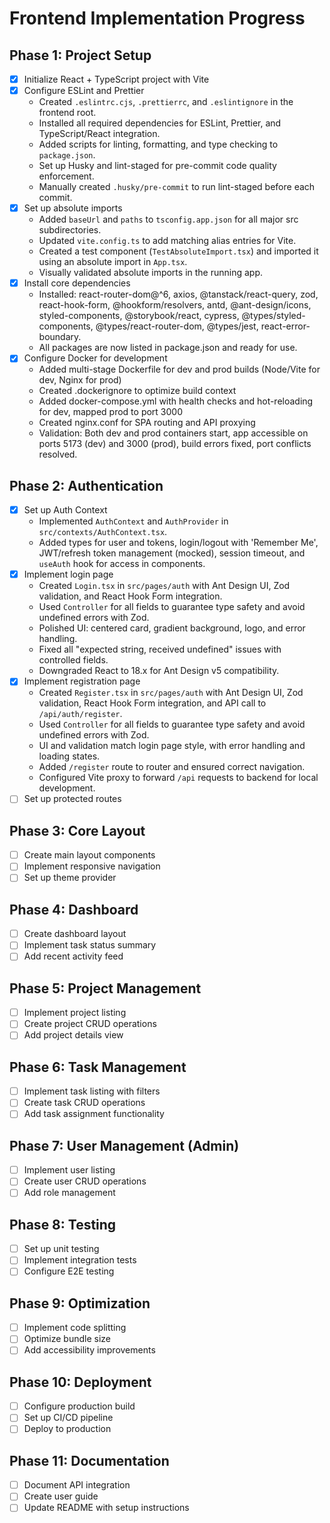 # Frontend Implementation Progress

## Phase 1: Project Setup
- [x] Initialize React + TypeScript project with Vite
- [x] Configure ESLint and Prettier
  - Created `.eslintrc.cjs`, `.prettierrc`, and `.eslintignore` in the frontend root.
  - Installed all required dependencies for ESLint, Prettier, and TypeScript/React integration.
  - Added scripts for linting, formatting, and type checking to `package.json`.
  - Set up Husky and lint-staged for pre-commit code quality enforcement.
  - Manually created `.husky/pre-commit` to run lint-staged before each commit.
- [x] Set up absolute imports
  - Added `baseUrl` and `paths` to `tsconfig.app.json` for all major src subdirectories.
  - Updated `vite.config.ts` to add matching alias entries for Vite.
  - Created a test component (`TestAbsoluteImport.tsx`) and imported it using an absolute import in `App.tsx`.
  - Visually validated absolute imports in the running app.
- [x] Install core dependencies
  - Installed: react-router-dom@^6, axios, @tanstack/react-query, zod, react-hook-form, @hookform/resolvers, antd, @ant-design/icons, styled-components, @storybook/react, cypress, @types/styled-components, @types/react-router-dom, @types/jest, react-error-boundary.
  - All packages are now listed in package.json and ready for use.
- [x] Configure Docker for development
  - Added multi-stage Dockerfile for dev and prod builds (Node/Vite for dev, Nginx for prod)
  - Created .dockerignore to optimize build context
  - Added docker-compose.yml with health checks and hot-reloading for dev, mapped prod to port 3000
  - Created nginx.conf for SPA routing and API proxying
  - Validation: Both dev and prod containers start, app accessible on ports 5173 (dev) and 3000 (prod), build errors fixed, port conflicts resolved.

## Phase 2: Authentication
- [x] Set up Auth Context
  - Implemented `AuthContext` and `AuthProvider` in `src/contexts/AuthContext.tsx`.
  - Added types for user and tokens, login/logout with 'Remember Me', JWT/refresh token management (mocked), session timeout, and `useAuth` hook for access in components.
- [x] Implement login page
  - Created `Login.tsx` in `src/pages/auth` with Ant Design UI, Zod validation, and React Hook Form integration.
  - Used `Controller` for all fields to guarantee type safety and avoid undefined errors with Zod.
  - Polished UI: centered card, gradient background, logo, and error handling.
  - Fixed all "expected string, received undefined" issues with controlled fields.
  - Downgraded React to 18.x for Ant Design v5 compatibility.
- [x] Implement registration page
  - Created `Register.tsx` in `src/pages/auth` with Ant Design UI, Zod validation, React Hook Form integration, and API call to `/api/auth/register`.
  - Used `Controller` for all fields to guarantee type safety and avoid undefined errors with Zod.
  - UI and validation match login page style, with error handling and loading states.
  - Added `/register` route to router and ensured correct navigation.
  - Configured Vite proxy to forward `/api` requests to backend for local development.
- [ ] Set up protected routes

## Phase 3: Core Layout
- [ ] Create main layout components
- [ ] Implement responsive navigation
- [ ] Set up theme provider

## Phase 4: Dashboard
- [ ] Create dashboard layout
- [ ] Implement task status summary
- [ ] Add recent activity feed

## Phase 5: Project Management
- [ ] Implement project listing
- [ ] Create project CRUD operations
- [ ] Add project details view

## Phase 6: Task Management
- [ ] Implement task listing with filters
- [ ] Create task CRUD operations
- [ ] Add task assignment functionality

## Phase 7: User Management (Admin)
- [ ] Implement user listing
- [ ] Create user CRUD operations
- [ ] Add role management

## Phase 8: Testing
- [ ] Set up unit testing
- [ ] Implement integration tests
- [ ] Configure E2E testing

## Phase 9: Optimization
- [ ] Implement code splitting
- [ ] Optimize bundle size
- [ ] Add accessibility improvements

## Phase 10: Deployment
- [ ] Configure production build
- [ ] Set up CI/CD pipeline
- [ ] Deploy to production

## Phase 11: Documentation
- [ ] Document API integration
- [ ] Create user guide
- [ ] Update README with setup instructions
